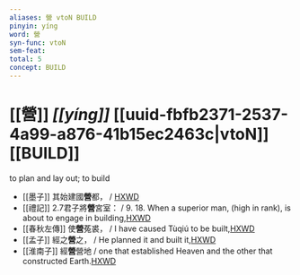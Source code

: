 ```yaml
---
aliases: 營 vtoN BUILD
pinyin: yíng
word: 營
syn-func: vtoN
sem-feat: 
total: 5
concept: BUILD 
---
```

# [[營]] *[[yíng]]*  [[uuid-fbfb2371-2537-4a99-a876-41b15ec2463c|vtoN]] [[BUILD]]
to plan and lay out; to build
 - [[墨子]] 其始建國**營**都，
                     / [HXWD](https://hxwd.org/textview.html?location=CH1a0938_CHANT_008-10a.4)
 - [[禮記]] 2.7君子將**營**宮室： / 9. 18. When a superior man, (high in rank), is about to engage in building,[HXWD](https://hxwd.org/textview.html?location=KR1d0052_tls_002-7a.2)
 - [[春秋左傳]] 使**營**菟裘， / I have caused Tùqiú to be built,[HXWD](https://hxwd.org/textview.html?location=KR1e0001_tls_001-214a.7)
 - [[孟子]] 經之**營**之， / He planned it and built it,[HXWD](https://hxwd.org/textview.html?location=KR1h0001_tls_001-4a.7)
 - [[淮南子]] 經**營**營地 / one that established Heaven and the other that constructed Earth.[HXWD](https://hxwd.org/textview.html?location=KR3j0010_tls_007-1a.10)